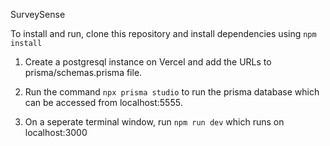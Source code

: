 SurveySense


To install and run, clone this repository and install dependencies using ```npm install```

1) Create a postgresql instance on Vercel and add the URLs to prisma/schemas.prisma file.

2) Run the command ```npx prisma studio``` to run the prisma database which can be accessed from localhost:5555.

3) On a seperate terminal window, run ```npm run dev``` which runs on localhost:3000
